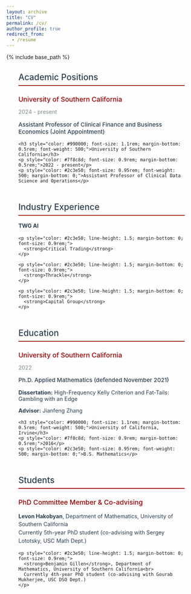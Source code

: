 ```yaml
---
layout: archive
title: "CV"
permalink: /cv/
author_profile: true
redirect_from:
  - /resume
---
```


{% include base_path %}

<div style="max-width: 1000px; margin: 0 auto; padding: 0 2rem;">
  
  <!-- Academic Positions -->
  <h2 style="color: #2c3e50; font-size: 1.4rem; margin-bottom: 1rem; font-weight: 500; border-bottom: 2px solid #990000; padding-bottom: 0.5rem;">Academic Positions</h2>
  
  <div style="margin-bottom: 3rem;">
    <h3 style="color: #990000; font-size: 1.1rem; margin-bottom: 0.5rem; font-weight: 500;">University of Southern California</h3>
    <p style="color: #7f8c8d; font-size: 0.9rem; margin-bottom: 0.5rem;">2024 - present</p>
    <p style="color: #2c3e50; font-size: 0.95rem; font-weight: 500; margin-bottom: 1rem;">Assistant Professor of Clinical Finance and Business Economics (Joint Appointment)</p>
    
    <h3 style="color: #990000; font-size: 1.1rem; margin-bottom: 0.5rem; font-weight: 500;">University of Southern California</h3>
    <p style="color: #7f8c8d; font-size: 0.9rem; margin-bottom: 0.5rem;">2022 - present</p>
    <p style="color: #2c3e50; font-size: 0.95rem; font-weight: 500; margin-bottom: 0;">Assistant Professor of Clinical Data Science and Operations</p>
  </div>

  <!-- Industry Experience -->
  <h2 style="color: #2c3e50; font-size: 1.4rem; margin-bottom: 1rem; font-weight: 500; border-bottom: 2px solid #990000; padding-bottom: 0.5rem;">Industry Experience</h2>
  
  <div style="margin-bottom: 3rem;">
    <p style="color: #2c3e50; line-height: 1.5; margin-bottom: 1rem; font-size: 0.9rem;">
      <strong>TWG AI</strong>
    </p>
    
    <p style="color: #2c3e50; line-height: 1.5; margin-bottom: 0; font-size: 0.9rem;">
      <strong>Critical Trading</strong>
    </p>

    <p style="color: #2c3e50; line-height: 1.5; margin-bottom: 0; font-size: 0.9rem;">
      <strong>Thrackle</strong>
    </p>

    <p style="color: #2c3e50; line-height: 1.5; margin-bottom: 0; font-size: 0.9rem;">
      <strong>Capital Group</strong>
    </p>
  </div>

  <!-- Education -->
  <h2 style="color: #2c3e50; font-size: 1.4rem; margin-bottom: 1rem; font-weight: 500; border-bottom: 2px solid #990000; padding-bottom: 0.5rem;">Education</h2>
  
  <div style="margin-bottom: 3rem;">
    <h3 style="color: #990000; font-size: 1.1rem; margin-bottom: 0.5rem; font-weight: 500;">University of Southern California</h3>
    <p style="color: #7f8c8d; font-size: 0.9rem; margin-bottom: 0.5rem;">2022</p>
    <p style="color: #2c3e50; font-size: 0.95rem; font-weight: 500; margin-bottom: 0.5rem;">Ph.D. Applied Mathematics (defended November 2021)</p>
    <p style="color: #2c3e50; font-size: 0.9rem; margin-bottom: 0.5rem;"><strong>Dissertation:</strong> High-Frequency Kelly Criterion and Fat-Tails: Gambling with an Edge</p>
    <p style="color: #2c3e50; font-size: 0.9rem; margin-bottom: 1rem;"><strong>Advisor:</strong> Jianfeng Zhang</p>
    
    <h3 style="color: #990000; font-size: 1.1rem; margin-bottom: 0.5rem; font-weight: 500;">University of California, Irvine</h3>
    <p style="color: #7f8c8d; font-size: 0.9rem; margin-bottom: 0.5rem;">2016</p>
    <p style="color: #2c3e50; font-size: 0.95rem; font-weight: 500; margin-bottom: 0;">B.S. Mathematics</p>
  </div>

  <!-- Students -->
  <h2 style="color: #2c3e50; font-size: 1.4rem; margin-bottom: 1rem; font-weight: 500; border-bottom: 2px solid #990000; padding-bottom: 0.5rem;">Students</h2>
  <h3 style="color: #990000; font-size: 1.1rem; margin-bottom: 1rem; font-weight: 500;">PhD Committee Member & Co-advising</h3>
  
  <div style="margin-bottom: 3rem;">
    <p style="color: #2c3e50; line-height: 1.5; margin-bottom: 1rem; font-size: 0.9rem;">
      <strong>Levon Hakobyan</strong>, Department of Mathematics, University of Southern California<br>
      Currently 5th-year PhD student (co-advising with Sergey Lototsky, USC Math Dept.)
    </p>
    
    <p style="color: #2c3e50; line-height: 1.5; margin-bottom: 0; font-size: 0.9rem;">
      <strong>Benjamin Gillen</strong>, Department of Mathematics, University of Southern California<br>
      Currently 4th-year PhD student (co-advising with Gourab Mukherjee, USC DSO Dept.)
    </p>
  </div>

</div>
